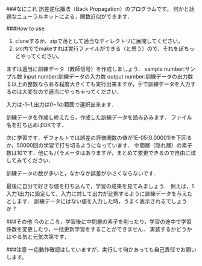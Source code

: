 ###なにこれ
誤差逆伝播法（Back Propagation）のプログラムです。
何かと話題なニューラルネットによる，関数近似ができます．

###How to use
1. cloneするか、zipで落として適当なディレクトリに展開してください。
2. src内ででmakeすれば実行ファイルができる（と思う）ので、それをぽちっとやってください。

まずは適当に訓練データ（教師信号）を作成しましょう．
sample number:サンプル数
input number:訓練データの入力数
output number:訓練データの出力数
１以上の整数ならある程度大きくても実行出来ますが，手で訓練データを入力するのは大変なので適当にやっちゃってください．

入力は-1~1,出力は0~1の範囲で選択出来ます．

訓練データを作成し終えたら，作成した訓練データを読み込みます．
ファイル名を打ち込めばOKです．

次に学習です．デフォルトでは誤差の評価関数の値が1E-05(0.00001)を下回るか，50000回の学習で打ち切るようになっています．
中間層（隠れ層）の素子数は10です．他にもパラメータはありますが，まとめて変更できるので自由に試してみてください．

訓練データの数が多いと，なかなか誤差が小さくならないです．

最後に自分で好きな値を打ち込んで，学習の成果を見てみましょう．
例えば，1入力1出力に設定して，入力に対して出力が比例するように訓練データを与えたとします．
訓練データにはない値を入力した時，うまく表示されるでしょうか？

###その他
今のところ，学習後に中間層の素子を削ったり，学習の途中で学習係数を変更したり，一括更新学習をすることができません．
実装するかどうかはやる気と元気次第です．

###注意
一応動作確認はしていますが、実行して何かあっても自己責任でお願いします。

